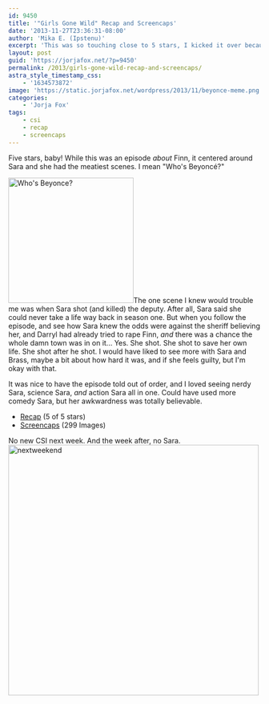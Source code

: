 ```yaml
---
id: 9450
title: '"Girls Gone Wild" Recap and Screencaps'
date: '2013-11-27T23:36:31-08:00'
author: 'Mika E. (Ipstenu)'
excerpt: 'This was so touching close to 5 stars, I kicked it over because this is an episode I''d watch again for Sara.'
layout: post
guid: 'https://jorjafox.net/?p=9450'
permalink: /2013/girls-gone-wild-recap-and-screencaps/
astra_style_timestamp_css:
    - '1634573872'
image: 'https://static.jorjafox.net/wordpress/2013/11/beyonce-meme.png'
categories:
    - 'Jorja Fox'
tags:
    - csi
    - recap
    - screencaps
---
```


Five stars, baby! While this was an episode _about_ Finn, it centered around Sara and she had the meatiest scenes. I mean "Who's Beyoncé?"

<a href="https://jorjafox.net/2013/girls-gone-wild-recap-and-screencaps/beyonce-meme/" rel="attachment wp-att-9452"><img class="alignright size-medium wp-image-9452" src="//jfo-static.net/wordpress/2013/11/beyonce-meme-250x250.png" alt="Who's Beyonce?" width="250" height="250" /></a>The one scene I knew would trouble me was when Sara shot (and killed) the deputy. After all, Sara said she could never take a life way back in season one. But when you follow the episode, and see how Sara knew the odds were against the sheriff believing her, and Darryl had already tried to rape Finn, _and_ there was a chance the whole damn town was in on it... Yes. She shot. She shot to save her own life. She shot after he shot. I would have liked to see more with Sara and Brass, maybe a bit about how hard it was, and if she feels guilty, but I'm okay with that.

It was nice to have the episode told out of order, and I loved seeing nerdy Sara, science Sara, _and_ action Sara all in one. Could have used more comedy Sara, but her awkwardness was totally believable.
<ul>
 	<li><a href="https://jorjafox.net/wiki/Girls_Gone_Wild">Recap</a> (5 of 5 stars)</li>
 	<li><a href="https://jorjafox.net/gallery/tv/csi/season14/10-ggw/">Screencaps</a> (299 Images)</li>
</ul>
No new CSI next week. And the week after, no Sara.

<img class="aligncenter size-full wp-image-9453" src="//jfo-static.net/wordpress/2013/11/nextweekend.png" alt="nextweekend" width="500" height="500" />
